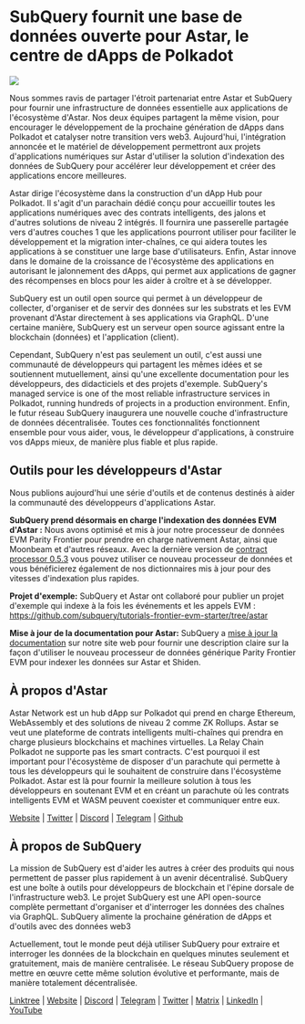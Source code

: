 # SubQuery fournit une base de données ouverte pour Astar, le centre de dApps de Polkadot

![](https://miro.medium.com/max/1400/1*VtFbnTYV48Y5mpZtwZsdXA.png)

Nous sommes ravis de partager l'étroit partenariat entre Astar et SubQuery pour fournir une infrastructure de données essentielle aux applications de l'écosystème d'Astar. Nos deux équipes partagent la même vision, pour encourager le développement de la prochaine génération de dApps dans Polkadot et catalyser notre transition vers web3. Aujourd'hui, l'intégration annoncée et le matériel de développement permettront aux projets d'applications numériques sur Astar d'utiliser la solution d'indexation des données de SubQuery pour accélérer leur développement et créer des applications encore meilleures.

Astar dirige l'écosystème dans la construction d'un dApp Hub pour Polkadot. Il s'agit d'un parachain dédié conçu pour accueillir toutes les applications numériques avec des contrats intelligents, des jalons et d'autres solutions de niveau 2 intégrés. Il fournira une passerelle partagée vers d'autres couches 1 que les applications pourront utiliser pour faciliter le développement et la migration inter-chaînes, ce qui aidera toutes les applications à se constituer une large base d'utilisateurs. Enfin, Astar innove dans le domaine de la croissance de l'écosystème des applications en autorisant le jalonnement des dApps, qui permet aux applications de gagner des récompenses en blocs pour les aider à croître et à se développer.

SubQuery est un outil open source qui permet à un développeur de collecter, d'organiser et de servir des données sur les substrats et les EVM provenant d'Astar directement à ses applications via GraphQL. D'une certaine manière, SubQuery est un serveur open source agissant entre la blockchain (données) et l'application (client).

Cependant, SubQuery n'est pas seulement un outil, c'est aussi une communauté de développeurs qui partagent les mêmes idées et se soutiennent mutuellement, ainsi qu'une excellente documentation pour les développeurs, des didacticiels et des projets d'exemple. SubQuery's managed service is one of the most reliable infrastructure services in Polkadot, running hundreds of projects in a production environment. Enfin, le futur réseau SubQuery inaugurera une nouvelle couche d'infrastructure de données décentralisée. Toutes ces fonctionnalités fonctionnent ensemble pour vous aider, vous, le développeur d'applications, à construire vos dApps mieux, de manière plus fiable et plus rapide.

## **Outils pour les développeurs d'Astar**

Nous publions aujourd'hui une série d'outils et de contenus destinés à aider la communauté des développeurs d'applications Astar.

**SubQuery prend désormais en charge l'indexation des données EVM d'Astar :** Nous avons optimisé et mis à jour notre processeur de données EVM Parity Frontier pour prendre en charge nativement Astar, ainsi que Moonbeam et d'autres réseaux. Avec la dernière version de [contract processor 0.5.3](https://github.com/subquery/subql/releases/tag/contract-processors%2F0.5.3) vous pouvez utiliser ce nouveau processeur de données et vous bénéficierez également de nos dictionnaires mis à jour pour des vitesses d'indexation plus rapides.

**Projet d'exemple:** SubQuery et Astar ont collaboré pour publier un projet d'exemple qui indexe à la fois les événements et les appels EVM : <https://github.com/subquery/tutorials-frontier-evm-starter/tree/astar>

**Mise à jour de la documentation pour Astar:** SubQuery a [mise à jour la documentation](https://university.subquery.network/build/substrate-evm.html) sur notre site web pour fournir une description claire sur la façon d'utiliser le nouveau processeur de données générique Parity Frontier EVM pour indexer les données sur Astar et Shiden.

## À propos d'Astar

Astar Network est un hub dApp sur Polkadot qui prend en charge Ethereum, WebAssembly et des solutions de niveau 2 comme ZK Rollups. Astar se veut une plateforme de contrats intelligents multi-chaînes qui prendra en charge plusieurs blockchains et machines virtuelles. La Relay Chain Polkadot ne supporte pas les smart contracts. C'est pourquoi il est important pour l'écosystème de disposer d'un parachute qui permette à tous les développeurs qui le souhaitent de construire dans l'écosystème Polkadot. Astar est là pour fournir la meilleure solution à tous les développeurs en soutenant EVM et en créant un parachute où les contrats intelligents EVM et WASM peuvent coexister et communiquer entre eux.

[Website](https://astar.network/) | [Twitter](https://twitter.com/AstarNetwork) | [Discord](https://discord.gg/Z3nC9U4) | [Telegram](https://t.me/PlasmOfficial) | [Github](https://github.com/AstarNetwork)

## À propos de SubQuery

La mission de SubQuery est d'aider les autres à créer des produits qui nous permettent de passer plus rapidement à un avenir décentralisé. SubQuery est une boîte à outils pour développeurs de blockchain et l'épine dorsale de l'infrastructure web3. Le projet SubQuery est une API open-source complète permettant d'organiser et d'interroger les données des chaînes via GraphQL. SubQuery alimente la prochaine génération de dApps et d'outils avec des données web3

Actuellement, tout le monde peut déjà utiliser SubQuery pour extraire et interroger les données de la blockchain en quelques minutes seulement et gratuitement, mais de manière centralisée. Le réseau SubQuery propose de mettre en œuvre cette même solution évolutive et performante, mais de manière totalement décentralisée.

[Linktree](https://linktr.ee/subquerynetwork) | [Website](https://subquery.network/) | [Discord](https://discord.com/invite/78zg8aBSMG) | [Telegram](https://t.me/subquerynetwork) | [Twitter](https://twitter.com/subquerynetwork) | [Matrix](https://matrix.to/#/#subquery:matrix.org) | [LinkedIn](https://www.linkedin.com/company/subquery) | [YouTube](https://www.youtube.com/channel/UCi1a6NUUjegcLHDFLr7CqLw)
